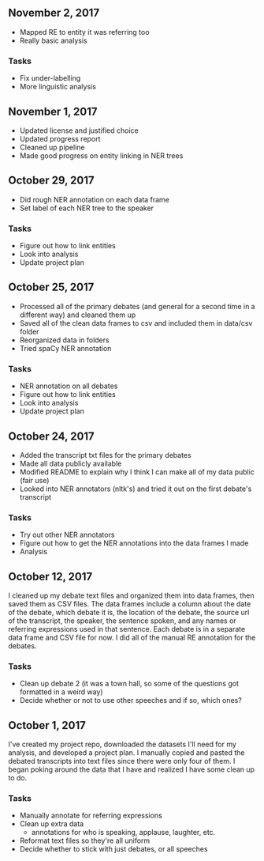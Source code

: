 ## November 2, 2017
- Mapped RE to entity it was referring too
- Really basic analysis

### Tasks
- Fix under-labelling
- More linguistic analysis

## November 1, 2017
- Updated license and justified choice
- Updated progress report
- Cleaned up pipeline
- Made good progress on entity linking in NER trees

## October 29, 2017
- Did rough NER annotation on each data frame
- Set label of each NER tree to the speaker

### Tasks
- Figure out how to link entities
- Look into analysis
- Update project plan

## October 25, 2017
- Processed all of the primary debates (and general for a second time in a different way) and cleaned them up
- Saved all of the clean data frames to csv and included them in data/csv folder
- Reorganized data in folders
- Tried spaCy NER annotation

### Tasks
- NER annotation on all debates
- Figure out how to link entities
- Look into analysis
- Update project plan

## October 24, 2017
- Added the transcript txt files for the primary debates
- Made all data publicly available
- Modified README to explain why I think I can make all of my data public (fair use)
- Looked into NER annotators (nltk's) and tried it out on the first debate's transcript

### Tasks
- Try out other NER annotators
- Figure out how to get the NER annotations into the data frames I made
- Analysis

## October 12, 2017
I cleaned up my debate text files and organized them into data frames, then saved them as CSV files.
The data frames include a column about the date of the debate, which debate it is, the location of the debate, the source url of the transcript, the speaker, the sentence spoken, and any names or referring expressions used in that sentence. Each debate is in a separate data frame and CSV file for now. I did all of the manual RE annotation for the debates.

### Tasks
- Clean up debate 2 (it was a town hall, so some of the questions got formatted in a weird way)
- Decide whether or not to use other speeches and if so, which ones?

## October 1, 2017

I've created my project repo, downloaded the datasets I'll need for my analysis, and developed a project plan. I manually copied and pasted the debated transcripts into text files since there were only four of them. I began poking around the data that I have and realized I have some clean up to do.

### Tasks
- Manually annotate for referring expressions
- Clean up extra data
  - annotations for who is speaking, applause, laughter, etc.
- Reformat text files so they're all uniform
- Decide whether to stick with just debates, or all speeches
